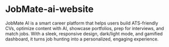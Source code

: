 # JobMate-ai-website
JobMate AI is a smart career platform that helps users build ATS-friendly CVs, optimize content with AI, showcase portfolios, prep for interviews, and match jobs. With a sleek, responsive design, dark/light mode, and gamified dashboard, it turns job hunting into a personalized, engaging experience. 
